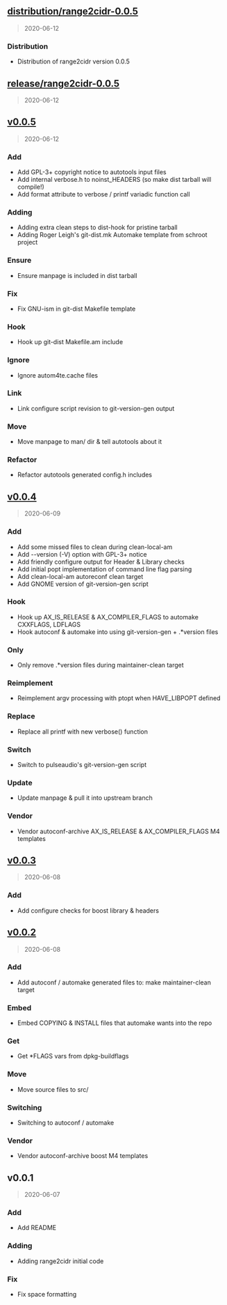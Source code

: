 
<a name="distribution/range2cidr-0.0.5"></a>
## [distribution/range2cidr-0.0.5](https://github.com/trinitronx/range2cidr/compare/release/range2cidr-0.0.5...distribution/range2cidr-0.0.5)

> 2020-06-12

### Distribution

* Distribution of range2cidr version 0.0.5


<a name="release/range2cidr-0.0.5"></a>
## [release/range2cidr-0.0.5](https://github.com/trinitronx/range2cidr/compare/v0.0.5...release/range2cidr-0.0.5)

> 2020-06-12


<a name="v0.0.5"></a>
## [v0.0.5](https://github.com/trinitronx/range2cidr/compare/v0.0.4...v0.0.5)

> 2020-06-12

### Add

* Add GPL-3+ copyright notice to autotools input files
* Add internal verbose.h to noinst_HEADERS (so make dist tarball will compile!)
* Add format attribute to verbose / printf variadic function call

### Adding

* Adding extra clean steps to dist-hook for pristine tarball
* Adding Roger Leigh's git-dist.mk Automake template from schroot project

### Ensure

* Ensure manpage is included in dist tarball

### Fix

* Fix GNU-ism in git-dist Makefile template

### Hook

* Hook up git-dist Makefile.am include

### Ignore

* Ignore autom4te.cache files

### Link

* Link configure script revision to git-version-gen output

### Move

* Move manpage to man/ dir & tell autotools about it

### Refactor

* Refactor autotools generated config.h includes


<a name="v0.0.4"></a>
## [v0.0.4](https://github.com/trinitronx/range2cidr/compare/v0.0.3...v0.0.4)

> 2020-06-09

### Add

* Add some missed files to clean during clean-local-am
* Add --version (-V) option with GPL-3+ notice
* Add friendly configure output for Header & Library checks
* Add initial popt implementation of command line flag parsing
* Add clean-local-am autoreconf clean target
* Add GNOME version of git-version-gen script

### Hook

* Hook up AX_IS_RELEASE & AX_COMPILER_FLAGS to automake CXXFLAGS, LDFLAGS
* Hook autoconf & automake into using git-version-gen + .*version files

### Only

* Only remove .*version files during maintainer-clean target

### Reimplement

* Reimplement argv processing with ptopt when HAVE_LIBPOPT defined

### Replace

* Replace all printf with new verbose() function

### Switch

* Switch to pulseaudio's git-version-gen script

### Update

* Update manpage & pull it into upstream branch

### Vendor

* Vendor autoconf-archive AX_IS_RELEASE & AX_COMPILER_FLAGS M4 templates


<a name="v0.0.3"></a>
## [v0.0.3](https://github.com/trinitronx/range2cidr/compare/v0.0.2...v0.0.3)

> 2020-06-08

### Add

* Add configure checks for boost library & headers


<a name="v0.0.2"></a>
## [v0.0.2](https://github.com/trinitronx/range2cidr/compare/v0.0.1...v0.0.2)

> 2020-06-08

### Add

* Add autoconf / automake generated files to: make maintainer-clean target

### Embed

* Embed COPYING & INSTALL files that automake wants into the repo

### Get

* Get *FLAGS vars from dpkg-buildflags

### Move

* Move source files to src/

### Switching

* Switching to autoconf / automake

### Vendor

* Vendor autoconf-archive boost M4 templates


<a name="v0.0.1"></a>
## v0.0.1

> 2020-06-07

### Add

* Add README

### Adding

* Adding range2cidr initial code

### Fix

* Fix space formatting

